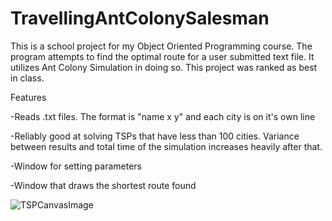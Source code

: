 # TravellingAntColonySalesman

This is a school project for my Object Oriented Programming course. The program attempts to find the optimal route for a user submitted text file. It utilizes Ant Colony Simulation in doing so. This project was ranked as best in class.

Features

  -Reads .txt files. The format is "name x y" and each city is on it's own line
  
  -Reliably good at solving TSPs that have less than 100 cities. Variance between results and total time of the simulation increases 
  heavily after that.
 
 -Window for setting parameters
 
  -Window that draws the shortest route found
  
  ![TSPCanvasImage](https://imgur.com/sxM2HOF)

  
  


